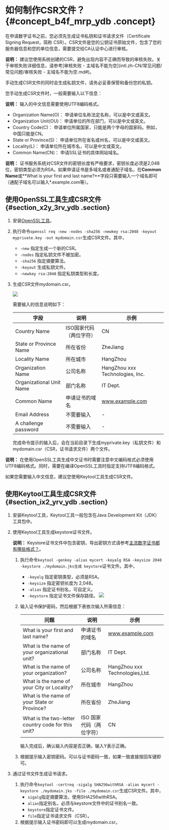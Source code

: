 # 如何制作CSR文件？ {#concept_b4f_mrp_ydb .concept}

在申请数字证书之前，您必须先生成证书私钥和证书请求文件（Certificate Signing Request，简称 CSR）。CSR文件是您的公钥证书原始文件，包含了您的服务器信息和您的单位信息，需要提交给CA认证中心进行审核。

**说明：** 建议您使用系统创建的CSR，避免出现内容不正确而导致的审核失败。关于审核失败详细信息，请参考[审核失败 - 主域名不能为空](intl.zh-CN/常见问题/常见问题/审核失败 - 主域名不能为空.md#)。

手动生成CSR文件的同时会生成私钥文件，请务必妥善保管和备份您的私钥。

您手动生成CSR文件时，一般需要输入以下信息：

**说明：** 输入的中文信息需要使用UTF8编码格式。

-   Organization Name\(O\)： 申请单位名称法定名称，可以是中文或英文。
-   Organization Unit\(OU\)： 申请单位的所在部门，可以是中文或英文。
-   Country Code\(C\)： 申请单位所属国家，只能是两个字母的国家码。例如，中国只能是CN。
-   State or Province\(S\)： 申请单位所在省名或州名，可以是中文或英文。
-   Locality\(L\)： 申请单位所在城市名，可以是中文或英文。
-   Common Name\(CN\)： 申请SSL证书的具体网站域名。

**说明：** 证书服务系统对CSR文件的密钥长度有严格要求，密钥长度必须是2,048位，密钥类型必须为RSA。如果申请证书是多域名或者通配子域名，在**Common Name**或**What is your first and last name?**字段只需要输入一个域名即可（通配子域名可以输入\*.example.com等）。

## 使用OpenSSL工具生成CSR文件 {#section_x2y_3rv_ydb .section}

1.  安装[OpenSSL工具](https://www.openssl.org/)。
2.  执行命令`openssl req -new -nodes -sha256 -newkey rsa:2048 -keyout myprivate.key -out mydomain.csr`生成CSR文件。其中，
    -   `-new` 指定生成一个新的CSR。
    -   `-nodes` 指定私钥文件不被加密。
    -   `-sha256` 指定摘要算法。
    -   `-keyout` 生成私钥文件。
    -   `-newkey rsa:2048` 指定私钥类型和长度。
3.  生成CSR文件mydomain.csr。

    ![](http://static-aliyun-doc.oss-cn-hangzhou.aliyuncs.com/assets/img/13600/15537512524272_zh-CN.png)

    需要输入的信息说明如下：

    |字段|说明|示例|
    |--|--|--|
    |Country Name|ISO国家代码（两位字符）|CN|
    |State or Province Name|所在省份|ZheJiang|
    |Locality Name|所在城市|HangZhou|
    |Organization Name|公司名称|HangZhou xxx Technologies, Inc.|
    |Organizational Unit Name|部门名称|IT Dept.|
    |Common Name|申请证书的域名|www.example.com|
    |Email Address|不需要输入|-|
    |A challenge password|不需要输入|-|

    完成命令提示的输入后，会在当前目录下生成myprivate.key（私钥文件）和 mydomain.csr（CSR，证书请求文件）两个文件。


**说明：** 在使用OpenSSL工具生成中文证书时需要注意中文编码格式必须使用UTF8编码格式。同时，需要在编译OpenSSL工具时指定支持UTF8编码格式。

如果您需要输入中文信息，建议您使用Keytool工具生成CSR文件。

## 使用Keytool工具生成CSR文件 {#section_ix2_yrv_ydb .section}

1.  安装Keytool工具，Keytool工具一般包含在Java Development Kit（JDK）工具包中。
2.  使用Keytool工具生成keystore证书文件。

    **说明：** Keystore证书文件中包含密钥，导出密钥方式请参考[主流数字证书都有哪些格式？](intl.zh-CN/常见问题/常见问题/主流数字证书都有哪些格式？.md#)。

    1.  执行命令`keytool -genkey -alias mycert -keyalg RSA -keysize 2048 -keystore ./mydomain.jks生成 keystore`证书文件。其中，

        -   `-keyalg` 指定密钥类型，必须是RSA。
        -   `-keysize` 指定密钥长度为 2,048。
        -   `-alias` 指定证书别名，可自定义。
        -   `-keystore` 指定证书文件保存路径。
        ![](http://static-aliyun-doc.oss-cn-hangzhou.aliyuncs.com/assets/img/13600/15537512524273_zh-CN.png)

    2.  输入证书保护密码，然后根据下表依次输入所需信息：

        |问题|说明|示例|
        |--|--|--|
        |What is your first and last name?|申请证书的域名|www.example.com|
        |What is the name of your organizational unit?|部门名称|IT Dept.|
        |What is the name of your organization?|公司名称|HangZhou xxx Technologies,Ltd.|
        |What is the name of your City or Locality?|所在城市|HangZhou|
        |What is the name of your State or Province?|所在省份|ZheJiang|
        |What is the two-letter country code for this unit?|ISO 国家代码（两位字符）|CN|

        输入完成后，确认输入内容是否正确，输入Y表示正确。

    3.  根据提示输入密钥密码。可以与证书密码一致，如果一致直接按回车键即可。
3.  通过证书文件生成证书请求。
    1.  执行命令`keytool -certreq -sigalg SHA256withRSA -alias mycert -keystore ./mydomain.jks -file ./mydomain.csr`生成CSR文件。其中，
        -   `sigalg`指定摘要算法，使用SHA256withRSA。
        -   `alias`指定别名，必须与keystore文件中的证书别名一致。
        -   `keystore`指定证书文件。
        -   `file`指定证书请求文件（CSR）。
    2.  根据提示输入证书密码即可以生成mydomain.csr。


